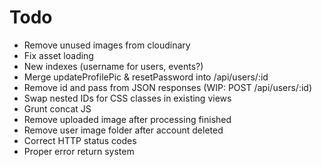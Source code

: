# Todo

* Remove unused images from cloudinary
* Fix asset loading
* New indexes (username for users, events?)
* Merge updateProfilePic & resetPassword into /api/users/:id
* Remove id and pass from JSON responses (WIP: POST /api/users/:id)
* Swap nested IDs for CSS classes in existing views
* Grunt concat JS
* Remove uploaded image after processing finished
* Remove user image folder after account deleted
* Correct HTTP status codes
* Proper error return system
